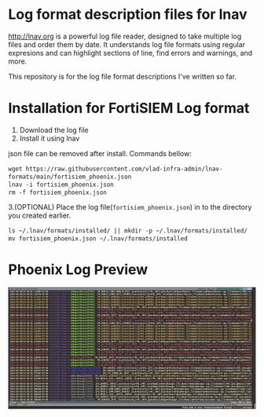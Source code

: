 # Log format description files for lnav
http://lnav.org is a powerful log file reader, designed to take multiple log files and order them by date. It understands log file formats using regular expresions and can highlight sections of line, find errors and warnings, and more.

This repository is for the log file format descriptions I've written so far.

# Installation for FortiSIEM Log format
1. Download the log file
2. Install it using lnav

json file can be removed after install. Commands bellow:
```shell
wget https://raw.githubusercontent.com/vlad-infra-admin/lnav-formats/main/fortisiem_phoenix.json
lnav -i fortisiem_phoenix.json
rm -f fortisiem_phoenix.json
```

3.(OPTIONAL)  Place the log file(`fortisiem_phoenix.json`) in to the directory you created earlier. 
```shell
ls ~/.lnav/formats/installed/ || mkdir -p ~/.lnav/formats/installed/
mv fortisiem_phoenix.json ~/.lnav/formats/installed
```

# Phoenix Log Preview
![Image](images/fortisiem-phoenix-log-preview.png)
